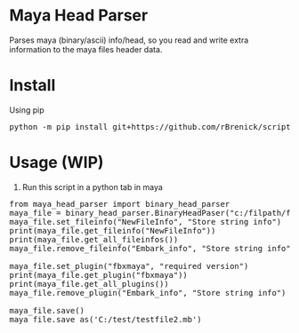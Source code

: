 # Maya Head Parser
Parses maya (binary/ascii) info/head, so you read and write extra information to the maya files header data.


# Install
Using pip
<pre>
python -m pip install git+https://github.com/rBrenick/script-panel.git
</pre>

# Usage (WIP)

1. Run this script in a python tab in maya

<pre>
from maya_head_parser import binary_head_parser
maya_file = binary_head_parser.BinaryHeadPaser("c:/filpath/filename.mb")
maya_file.set_fileinfo("NewFileInfo", "Store string info")     # Set fileinfo
print(maya_file.get_fileinfo("NewFileInfo"))                   # Get fileinfo
print(maya_file.get_all_fileinfos())                           # Get a list of all fileinfos
maya_file.remove_fileinfo("Embark_info", "Store string info")  # Remove fileinfo

maya_file.set_plugin("fbxmaya", "required version")            # Set plugin requirements
print(maya_file.get_plugin("fbxmaya"))                         # Get plugin
print(maya_file.get_all_plugins())                             # Get a list of all plugins
maya_file.remove_plugin("Embark_info", "Store string info")    # Remove plugin requirements

maya_file.save()                                               # Save to current file
maya_file.save_as('C:/test/testfile2.mb')                      # Save to new file
</pre>




